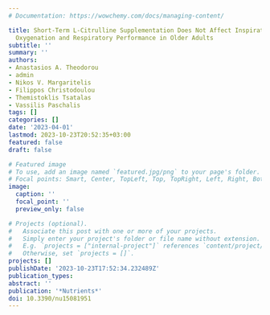 ```yaml
---
# Documentation: https://wowchemy.com/docs/managing-content/

title: Short-Term L-Citrulline Supplementation Does Not Affect Inspiratory Muscle
  Oxygenation and Respiratory Performance in Older Adults
subtitle: ''
summary: ''
authors:
- Anastasios A. Theodorou
- admin
- Nikos V. Margaritelis
- Filippos Christodoulou
- Themistoklis Tsatalas
- Vassilis Paschalis
tags: []
categories: []
date: '2023-04-01'
lastmod: 2023-10-23T20:52:35+03:00
featured: false
draft: false

# Featured image
# To use, add an image named `featured.jpg/png` to your page's folder.
# Focal points: Smart, Center, TopLeft, Top, TopRight, Left, Right, BottomLeft, Bottom, BottomRight.
image:
  caption: ''
  focal_point: ''
  preview_only: false

# Projects (optional).
#   Associate this post with one or more of your projects.
#   Simply enter your project's folder or file name without extension.
#   E.g. `projects = ["internal-project"]` references `content/project/deep-learning/index.md`.
#   Otherwise, set `projects = []`.
projects: []
publishDate: '2023-10-23T17:52:34.232489Z'
publication_types:
abstract: ''
publication: '*Nutrients*'
doi: 10.3390/nu15081951
---
```

